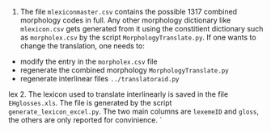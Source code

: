 




1. The file `mlexiconmaster.csv` contains the possible 1317 combined morphology codes in full. Any other morphology dictionary like `mlexicon.csv` gets generated from it using the constitient dictionary such as `morpholex.csv` by the script `MorphologyTranslate.py`. If one wants to change the translation, one needs to:
 - modify the entry in the `morpholex.csv` file
 - regenerate the combined morphology `MorphologyTranslate.py`
 - regenerate interlinear files `../translatoraid.py`

lex
2. The lexicon used to translate interlinearly is saved in the file `EHglosses.xls`. The file is generated by the script `generate_lexicon_excel.py`. The two main  columns are `lexemeID` and `gloss`, the others are only reported for convinience.
`
